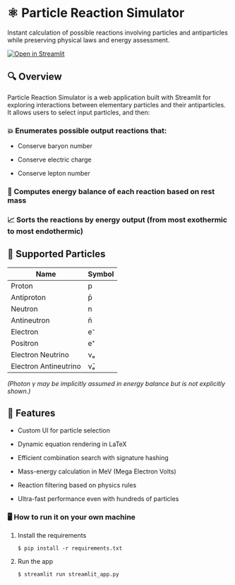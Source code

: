 # ⚛️ Particle Reaction Simulator

Instant calculation of possible reactions involving particles and antiparticles while preserving physical laws and energy assessment.

[![Open in Streamlit](https://static.streamlit.io/badges/streamlit_badge_black_white.svg)](https://collisionlab.streamlit.app)

## 🔍 Overview

Particle Reaction Simulator is a web application built with Streamlit for exploring interactions between elementary particles and their antiparticles. It allows users to select input particles, and then:

### 💥 Enumerates possible output reactions that: ###

- Conserve baryon number

- Conserve electric charge

- Conserve lepton number

### 🔋 Computes energy balance of each reaction based on rest mass

### 📈 Sorts the reactions by energy output (from most exothermic to most endothermic)

## 📝 Supported Particles


| Name                   | Symbol    |
|------------------------|-----------|
| Proton                 | p         |
| Antiproton             | p̄        |
| Neutron                | n         |
| Antineutron            | n̄        |
| Electron               | e⁻        |
| Positron               | e⁺        |
| Electron Neutrino      | νₑ        |
| Electron Antineutrino  | ν̄ₑ       |

_(Photon γ may be implicitly assumed in energy balance but is not explicitly shown.)_

## 🚀 Features

- Custom UI for particle selection

- Dynamic equation rendering in LaTeX

- Efficient combination search with signature hashing

- Mass-energy calculation in MeV (Mega Electron Volts)

- Reaction filtering based on physics rules

- Ultra-fast performance even with hundreds of particles

### 🖥️ How to run it on your own machine

1. Install the requirements

   ```
   $ pip install -r requirements.txt
   ```

2. Run the app

   ```
   $ streamlit run streamlit_app.py
   ```
